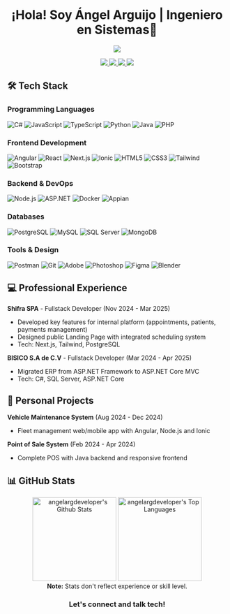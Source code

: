 <h1 align="center">
  ¡Hola! Soy Ángel Arguijo | Ingeniero en Sistemas👋
</h1>

<p style="position: relative; z-index: 1;" align="center">
  <img src="https://readme-typing-svg.herokuapp.com?font=Fira+Code&size=22&duration=4000&color=A471CF&lines=Junior+Fullstack+Web+Developer;Willing+to+learn+new+things!;Ingeniero+en+Sistemas+Computacionales;Specializing+in+DevOps+Solutions" />
</p>

<p align="center">
  <a href="mailto:angelarguijo18@gmail.com">
    <img src="https://img.shields.io/badge/GMAIL-e81744?&style=for-the-badge&logo=gmail&logoColor=white" />
  </a>
  <a href="https://www.linkedin.com/in/ana-beatriz-nunes/" target="_blank">
    <img src="https://img.shields.io/badge/linkedin-%230077B5.svg?&style=for-the-badge&logo=linkedin&logoColor=white" />
  </a>
  <a href="https://angel-portafolio-two.vercel.app/" target="_blank">
    <img src="https://img.shields.io/badge/Portafolio-4CAF50?style=for-the-badge&logo=vercel&logoColor=white" />
  </a>
  <a href="https://github.com/angelargdeveloper" target="_blank">
    <img src="https://img.shields.io/badge/GitHub-181717?style=for-the-badge&logo=github&logoColor=white" />
  </a>
</p>

## 🛠️ Tech Stack

### Programming Languages
<div>
  <img alt="C#" src="https://img.shields.io/badge/-C%23-239120?style=flat-square&logo=c-sharp&logoColor=white">
  <img alt="JavaScript" src="https://img.shields.io/badge/-Javascript-ffcd00?style=flat-square&logo=javascript&logoColor=black">
  <img alt="TypeScript" src="https://img.shields.io/badge/-TypeScript-3178C6?style=flat-square&logo=typescript&logoColor=white">
  <img alt="Python" src="https://img.shields.io/badge/-Python-3776AB?style=flat-square&logo=python&logoColor=white">
  <img alt="Java" src="https://img.shields.io/badge/-Java-007396?style=flat-square&logo=java&logoColor=white">
  <img alt="PHP" src="https://img.shields.io/badge/-PHP-777BB4?style=flat-square&logo=php&logoColor=white">
</div>

### Frontend Development
<div>
  <img alt="Angular" src="https://img.shields.io/badge/-Angular-DD0031?style=flat-square&logo=angular&logoColor=white">
  <img alt="React" src="https://img.shields.io/badge/-React-61DAFB?style=flat-square&logo=react&logoColor=black">
  <img alt="Next.js" src="https://img.shields.io/badge/-Next.js-000000?style=flat-square&logo=next.js&logoColor=white">
  <img alt="Ionic" src="https://img.shields.io/badge/-Ionic-3880FF?style=flat-square&logo=ionic&logoColor=white">
  <img alt="HTML5" src="https://img.shields.io/badge/-HTML5-ff5324?style=flat-square&logo=html5&logoColor=white">
  <img alt="CSS3" src="https://img.shields.io/badge/-CSS3-0766f5?style=flat-square&logo=css3&logoColor=white">
  <img alt="Tailwind" src="https://img.shields.io/badge/-Tailwind-06B6D4?style=flat-square&logo=tailwind-css&logoColor=white">
  <img alt="Bootstrap" src="https://img.shields.io/badge/-Bootstrap-7930d9?style=flat-square&logo=bootstrap&logoColor=white">
</div>

### Backend & DevOps
<div>
  <img alt="Node.js" src="https://img.shields.io/badge/-Node.js-3a9e48?style=flat-square&logo=node.js&logoColor=white">
  <img alt="ASP.NET" src="https://img.shields.io/badge/-ASP.NET-512BD4?style=flat-square&logo=.net&logoColor=white">
  <img alt="Docker" src="https://img.shields.io/badge/-Docker-2496ED?style=flat-square&logo=docker&logoColor=white">
  <img alt="Appian" src="https://img.shields.io/badge/-Appian-00BCDC?style=flat-square&logo=appian&logoColor=white">
</div>

### Databases
<div>
  <img alt="PostgreSQL" src="https://img.shields.io/badge/-PostgreSQL-4169E1?style=flat-square&logo=postgresql&logoColor=white">
  <img alt="MySQL" src="https://img.shields.io/badge/-MySQL-4479A1?style=flat-square&logo=mysql&logoColor=white">
  <img alt="SQL Server" src="https://img.shields.io/badge/-SQL%20Server-CC2927?style=flat-square&logo=microsoft-sql-server&logoColor=white">
  <img alt="MongoDB" src="https://img.shields.io/badge/-MongoDB-589636?style=flat-square&logo=mongodb&logoColor=white">
</div>

### Tools & Design
<div>
  <img alt="Postman" src="https://img.shields.io/badge/-Postman-FF6C37?style=flat-square&logo=postman&logoColor=white">
  <img alt="Git" src="https://img.shields.io/badge/-Git-F05032?style=flat-square&logo=git&logoColor=white">
  <img alt="Adobe" src="https://img.shields.io/badge/-Adobe-FF0000?style=flat-square&logo=adobe&logoColor=white">
  <img alt="Photoshop" src="https://img.shields.io/badge/-Photoshop-31A8FF?style=flat-square&logo=adobe-photoshop&logoColor=white">
  <img alt="Figma" src="https://img.shields.io/badge/-Figma-F24E1E?style=flat-square&logo=figma&logoColor=white">
  <img alt="Blender" src="https://img.shields.io/badge/-Blender-F5792A?style=flat-square&logo=blender&logoColor=white">
</div>

## 💻 Professional Experience

**Shifra SPA** - Fullstack Developer (Nov 2024 - Mar 2025)  
- Developed key features for internal platform (appointments, patients, payments management)
- Designed public Landing Page with integrated scheduling system
- Tech: Next.js, Tailwind, PostgreSQL

**BISICO S.A de C.V** - Fullstack Developer (Mar 2024 - Apr 2025)  
- Migrated ERP from ASP.NET Framework to ASP.NET Core MVC
- Tech: C#, SQL Server, ASP.NET Core

## 🚀 Personal Projects

**Vehicle Maintenance System** (Aug 2024 - Dec 2024)  
- Fleet management web/mobile app with Angular, Node.js and Ionic

**Point of Sale System** (Feb 2024 - Apr 2024)  
- Complete POS with Java backend and responsive frontend

## 📊 GitHub Stats

<p align="center">
  <img alt="angelargdeveloper's Github Stats" src="https://denvercoder1-github-readme-stats.vercel.app/api/?username=angelargdeveloper&show_icons=true&count_private=true&theme=react&hide_border=true&hide_title=true&bg_color=1F222E&title_color=F85D7F&icon_color=9d5dd9" height="192px"/>
  <img alt="angelargdeveloper's Top Languages" src="https://github-readme-stats.vercel.app/api/top-langs/?username=angelargdeveloper&langs_count=8&layout=compact&theme=react&hide_border=true&bg_color=1F222E&title_color=F85D7F&icon_color=9d5dd9" height="192px"/>
  <br />
  <b>Note:</b> Stats don't reflect experience or skill level.
</p>

<h3 align="center">
  Let's connect and talk tech!
</h3>
